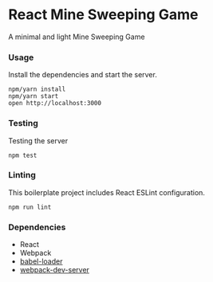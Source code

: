 React Mine Sweeping Game
=====================

A minimal and light Mine Sweeping Game

### Usage

Install the dependencies and start the server.

```
npm/yarn install
npm/yarn start
open http://localhost:3000
```

### Testing

Testing the server
```
npm test
```

### Linting

This boilerplate project includes React ESLint configuration.

```
npm run lint
```

### Dependencies

* React
* Webpack
* [babel-loader](https://github.com/babel/babel-loader)
* [webpack-dev-server](https://github.com/webpack/webpack-dev-server)
